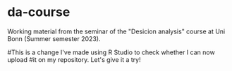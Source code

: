 # da-course
Working material from the seminar of the "Desicion analysis" course at Uni Bonn (Summer semester 2023).

#This is a change I've made using R Studio to check whether I can now upload
#it on my repository. Let's give it a try! 